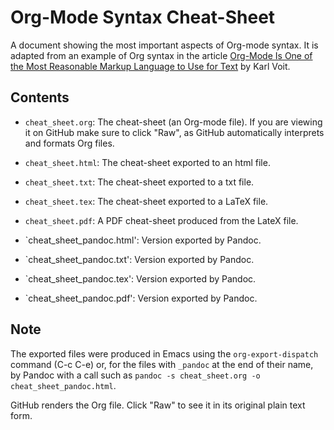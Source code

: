 Org-Mode Syntax Cheat-Sheet
===========================

A document showing the most important aspects of Org-mode syntax.  It is
adapted from an example of Org syntax in the article [Org-Mode Is One of the
Most Reasonable Markup Language to Use for
Text](http://karl-voit.at/2017/09/23/orgmode-as-markup-only/) by Karl Voit.

Contents
---------

* `cheat_sheet.org`: The cheat-sheet (an Org-mode file). If you are viewing
   it on GitHub make sure to click "Raw", as GitHub automatically
   interprets and formats Org files.

* `cheat_sheet.html`: The cheat-sheet exported to an html file.

* `cheat_sheet.txt`: The cheat-sheet exported to a txt file.

* `cheat_sheet.tex`: The cheat-sheet exported to a LaTeX file.

* `cheat_sheet.pdf`: A PDF cheat-sheet produced from the LateX file.

* `cheat_sheet_pandoc.html': Version exported by Pandoc.

* `cheat_sheet_pandoc.txt': Version exported by Pandoc.

* `cheat_sheet_pandoc.tex': Version exported by Pandoc.

* `cheat_sheet_pandoc.pdf': Version exported by Pandoc.

Note
----

The exported files were produced in Emacs using
the `org-export-dispatch` command (C-c C-e) or,
for the files with `_pandoc` at the end of their name,
by Pandoc with a call such as
`pandoc -s cheat_sheet.org -o cheat_sheet_pandoc.html`.

GitHub renders the Org file.
Click "Raw" to see it in its original plain text form.
